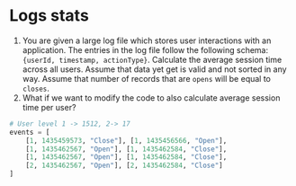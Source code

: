 # Logs stats
1. You are given a large log file which stores user interactions with an application. The entries in the log file follow the following schema: `{userId, timestamp, actionType}`. Calculate the average session time across all users. Assume that data yet get is valid and not sorted in any way. Assume that number of records that are `opens` will be equal to `closes`.
2. What if we want to modify the code to also calculate average session time per user?

```python
# User level 1 -> 1512, 2-> 17
events = [
    [1, 1435459573, "Close"], [1, 1435456566, "Open"],
    [1, 1435462567, "Open"], [1, 1435462584, "Close"],
    [1, 1435462567, "Open"], [1, 1435462584, "Close"],
    [2, 1435462567, "Open"], [2, 1435462584, "Close"]
]
```

